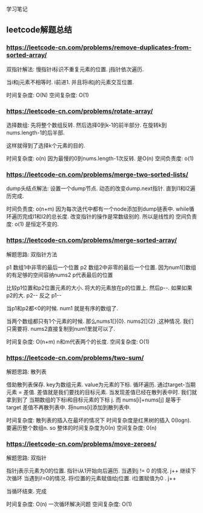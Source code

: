 学习笔记

## leetcode解题总结

### https://leetcode-cn.com/problems/remove-duplicates-from-sorted-array/

双指针解法:  慢指针i标识不重复元素的位置. j指针依次遍历. 

当i和j元素不相等时. i前进1. 并且将i和j的元素交互位置. 

时间复杂度: O(N)
空间复杂度: O(1)

### https://leetcode-cn.com/problems/rotate-array/

选择数组: 先将整个数组反转. 然后选择0到k-1的前半部分. 在旋转k到nums.length-1的后半部.

这样就得到了选择k个元素的目的.

时间复杂度: o(n) 因为最慢的0到nums.length-1次反转. 是O(n)
空间负责度: o(1)

### https://leetcode-cn.com/problems/merge-two-sorted-lists/

dump头结点解法: 设置一个dump节点. 动态的改变dump.next指针. 直到l1和l2遍历完成.


时间负责度: o(n+m) 因为每次迭代中都有一个node添加到dump链表中. while循环遍历完成l1和l2的总长度. 改变指针的操作是常数级别的. 所以是线性的
空间负责度: o(1) 是恒定不变的.

### https://leetcode-cn.com/problems/merge-sorted-array/

解题思路: 双指针方法

p1 数组1中非零的最后一个位置  p2 数组2中非零的最后一个位置. 因为num1[]数组的有足够的空间容纳nums2  p代表最后的位置

比较p1位置和p2位置元素的大小. 将大的元素放在p的位置上. 然后p--. 如果如果p2的大. p2-- 反之 p1--

当p1和p2都<0的时候. num1 就是有序的数组了. 

当两个数组都只有1个元素的时候. 那么nums1[]{0}. nums2[]{2} ,这种情况. 我们只需要将. nums2直接复制到num1里就可以了.

时间复杂度: O(n+m) n和m代表两个的长度. 
空间复杂度: O(1) 

### https://leetcode-cn.com/problems/two-sum/

解题思路: 散列表

借助散列表保存. key为数组元素. value为元素的下标. 
循环遍历. 通过target-当期元素 = 差值. 差值就是我们要找的目标元素. 
当发现差值已经在散列表中时. 我们就拿到到了 当期数组的下标i和目标元素的下标 j. 而 nums[i]+nums[j] 是等于 target
差值不再散列表中. 将nums[i]添加到散列表中. 

时间复杂度: 散列表的插入在最坏的情况下 时间复杂度是红黑树的插入 0(logn). 要遍历整个数组n. so 整体的时间复杂度为0(n)
空间复杂度: 0(n)

### https://leetcode-cn.com/problems/move-zeroes/

解题思路: 双指针

指针j表示元素为0的位置. 指针i从1开始向后遍历. 当遇到j != 0 的情况.  j++ 继续下次循环  当遇到i!=0的情况. 将i位置的元素赋值给j位置. i位置赋值为0 . j++

当循环结束. 完成

时间复杂度: O(n) 一次循环解决问题
空间复杂度: O(1) 



